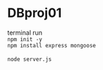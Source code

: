 # DBproj01
terminal run <br />
```npm init -y```<br />
```npm install express mongoose```<br /><br />
```node server.js```
